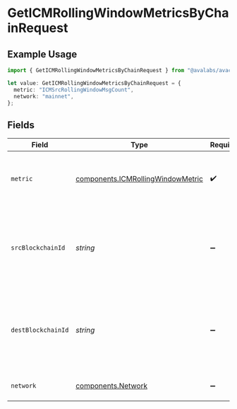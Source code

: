 # GetICMRollingWindowMetricsByChainRequest

## Example Usage

```typescript
import { GetICMRollingWindowMetricsByChainRequest } from "@avalabs/avacloud-sdk/models/operations";

let value: GetICMRollingWindowMetricsByChainRequest = {
  metric: "ICMSrcRollingWindowMsgCount",
  network: "mainnet",
};
```

## Fields

| Field                                                                                  | Type                                                                                   | Required                                                                               | Description                                                                            | Example                                                                                |
| -------------------------------------------------------------------------------------- | -------------------------------------------------------------------------------------- | -------------------------------------------------------------------------------------- | -------------------------------------------------------------------------------------- | -------------------------------------------------------------------------------------- |
| `metric`                                                                               | [components.ICMRollingWindowMetric](../../models/components/icmrollingwindowmetric.md) | :heavy_check_mark:                                                                     | Which chain level ICM metric to fetch for the rolling window.                          | ICMSrcRollingWindowMsgCount                                                            |
| `srcBlockchainId`                                                                      | *string*                                                                               | :heavy_minus_sign:                                                                     | Query param for retrieving items for a specific source (initiating) blockchain id.     |                                                                                        |
| `destBlockchainId`                                                                     | *string*                                                                               | :heavy_minus_sign:                                                                     | Query param for retrieving items for a specific destination (receiving) blockchain id. |                                                                                        |
| `network`                                                                              | [components.Network](../../models/components/network.md)                               | :heavy_minus_sign:                                                                     | Either mainnet or testnet/fuji.                                                        | mainnet                                                                                |